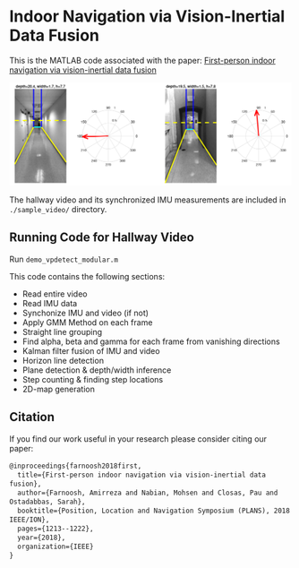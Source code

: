 ﻿# Indoor Navigation via Vision-Inertial Data Fusion

This is the MATLAB code associated with the paper: [First-person indoor navigation via vision-inertial data fusion](https://ieeexplore.ieee.org/abstract/document/8373507)

<p align="center" width="100%">
  <img src="figs/hallway_results.png" width="600"> 
</p>

The hallway video and its synchronized IMU measurements are included in `./sample_video/` directory. 

## Running Code for Hallway Video  

Run `demo_vpdetect_modular.m`

This code contains the following sections:

* Read entire video
* Read IMU data
* Synchonize IMU and video (if not)
* Apply GMM Method on each frame
* Straight line grouping
* Find alpha, beta and gamma for each frame from vanishing directions
* Kalman filter fusion of IMU and video
* Horizon line detection
* Plane detection & depth/width inference
* Step counting & finding step locations
* 2D-map generation

## Citation 
If you find our work useful in your research please consider citing our paper:
```
@inproceedings{farnoosh2018first,
  title={First-person indoor navigation via vision-inertial data fusion},
  author={Farnoosh, Amirreza and Nabian, Mohsen and Closas, Pau and Ostadabbas, Sarah},
  booktitle={Position, Location and Navigation Symposium (PLANS), 2018 IEEE/ION},
  pages={1213--1222},
  year={2018},
  organization={IEEE}
}
```
